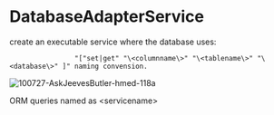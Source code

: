# DatabaseAdapterService

create an executable service where the database uses:

                    "["set|get" "\<columnname\>" "\<tablename\>" "\<database\>" ]" naming convension.

![100727-AskJeevesButler-hmed-118a](https://github.com/user-attachments/assets/dca72820-7756-4474-bf62-0a223bf927bd)


ORM queries named as \<servicename\> 
